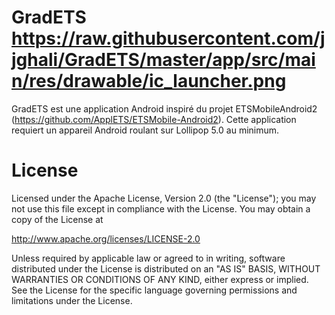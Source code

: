 # GradETS https://raw.githubusercontent.com/jjghali/GradETS/master/app/src/main/res/drawable/ic_launcher.png

GradETS est une application Android inspiré du projet ETSMobileAndroid2 (https://github.com/ApplETS/ETSMobile-Android2).
Cette application requiert un appareil Android roulant sur Lollipop 5.0 au minimum.

# License

Licensed under the Apache License, Version 2.0 (the "License"); you may not use this file except in compliance with the License. You may obtain a copy of the License at

http://www.apache.org/licenses/LICENSE-2.0

Unless required by applicable law or agreed to in writing, software distributed under the License is distributed on an "AS IS" BASIS, WITHOUT WARRANTIES OR CONDITIONS OF ANY KIND, either express or implied. See the License for the specific language governing permissions and limitations under the License.
